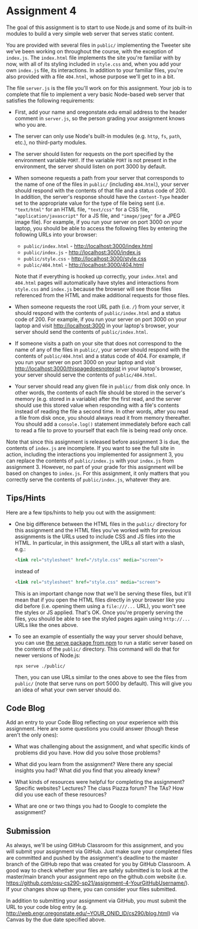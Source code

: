 # Assignment 4

The goal of this assignment is to start to use Node.js and some of its built-in modules to build a very simple web server that serves static content.

You are provided with several files in `public/` implementing the Tweeter site we've been working on throughout the course, with the exception of `index.js`.  The `index.html` file implements the site you're familiar with by now, with all of its styling included in `style.css` and, when you add your own `index.js` file, its interactions.  In addition to your familiar files, you're also provided with a file `404.html`, whose purpose we'll get to in a bit.

The file `server.js` is the file you'll work on for this assignment.  Your job is to complete that file to implement a very basic Node-based web server that satisfies the following requirements:

  * First, add your name and oregonstate.edu email address to the header comment in `server.js`, so the person grading your assignment knows who you are.

  * The server can only use Node's built-in modules (e.g. `http`, `fs`, `path`, etc.), no third-party modules.

  * The server should listen for requests on the port specified by the environment variable `PORT`.  If the variable `PORT` is not present in the environment, the server should listen on port 3000 by default.

  * When someone requests a path from your server that corresponds to the name of one of the files in `public/` (including `404.html`), your server should respond with the contents of that file and a status code of 200.  In addition, the server's response should have the `Content-Type` header set to the appropriate value for the type of file being sent (i.e. `"text/html"` for an HTML file, `"text/css"` for a CSS file, `"application/javascript"` for a JS file, and `"image/jpeg"` for a JPEG image file).  For example, if you run your server on port 3000 on your laptop, you should be able to access the following files by entering the following URLs into your browser:
    * `public/index.html` - [http://localhost:3000/index.html](http://localhost:3000/index.html)
    * `public/index.js` - [http://localhost:3000/index.js](http://localhost:3000/index.js)
    * `public/style.css` - [http://localhost:3000/style.css](http://localhost:3000/style.css)
    * `public/404.html` - [http://localhost:3000/404.html](http://localhost:3000/404.html)

    Note that if everything is hooked up correctly, your `index.html` and `404.html` pages will automatically have styles and interactions from `style.css` and `index.js` because the browser will see those files referenced from the HTML and make additional requests for those files.

  * When someone requests the root URL path (i.e. `/`) from your server, it should respond with the contents of `public/index.html` and a status code of 200.  For example, if you run your server on port 3000 on your laptop and visit [http://localhost:3000](http://localhost:3000) in your laptop's browser, your server should send the contents of `public/index.html`.

  * If someone visits a path on your site that does not correspond to the name of any of the files in `public/`, your server should respond with the contents of `public/404.html` and a status code of 404.  For example, if you run your server on port 3000 on your laptop and visit  [http://localhost:3000/thispagedoesnotexist](http://localhost:3000/thispagedoesnotexist) in your laptop's browser, your server should serve the contents of `public/404.html`.

  * Your server should read any given file in `public/` from disk only once.  In other words, the contents of each file should be stored in the server's memory (e.g. stored in a variable) after the first read, and the server should use this stored value when responding with a file's contents instead of reading the file a second time.  In other words, after you read a file from disk once, you should always read it from memory thereafter.  You should add a `console.log()` statement immediately before each call to read a file to prove to yourself that each file is being read only once.

Note that since this assignment is released before assignment 3 is due, the contents of `index.js` are incomplete.  If you want to see the full site in action, including the interactions you implemented for assignment 3, you can replace the contents of `public/index.js` with your `index.js` from assignment 3.  However, no part of your grade for this assignment will be based on changes to `index.js`.  For this assignment, it only matters that you correctly serve the contents of `public/index.js`, whatever they are.

## Tips/Hints

Here are a few tips/hints to help you out with the assignment:

  * One big difference between the HTML files in the `public/` directory for this assignment and the HTML files you've worked with for previous assignments is the URLs used to include CSS and JS files into the HTML.  In particular, in this assignment, the URLs all start with a slash, e.g.:
      ```html
      <link rel="stylesheet" href="/style.css" media="screen">
      ```
      instead of
      ```html
      <link rel="stylesheet" href="style.css" media="screen">
      ```
      This is an important change now that we'll be serving these files, but it'll mean that if you open the HTML files directly in your browser like you did before (i.e. opening them using a `file:///...` URL), you won't see the styles or JS applied.  That's OK.  Once you're properly serving the files, you should be able to see the styled pages again using `http://...` URLs like the ones above.

  * To see an example of essentially the way your server should behave, you can use [the serve package from npm](https://www.npmjs.com/package/serve) to run a static server based on the contents of the `public/` directory.  This command will do that for newer versions of Node.js:
      ```
      npx serve ./public/
      ```
      Then, you can use URLs similar to the ones above to see the files from `public/` (note that serve runs on port 5000 by default).  This will give you an idea of what your own server should do.

## Code Blog

Add an entry to your Code Blog reflecting on your experience with this assignment.  Here are some questions you could answer (though these aren't the only ones):

  * What was challenging about the assignment, and what specific kinds of problems did you have.  How did you solve those problems?

  * What did you learn from the assignment?  Were there any special insights you had?  What did you find that you already knew?

  * What kinds of resources were helpful for completing the assignment?  Specific websites?  Lectures?  The class Piazza forum?  The TAs?  How did you use each of these resources?

  * What are one or two things you had to Google to complete the assignment?

## Submission

As always, we'll be using GitHub Classroom for this assignment, and you will submit your assignment via GitHub.  Just make sure your completed files are committed and pushed by the assignment's deadline to the master branch of the GitHub repo that was created for you by GitHub Classroom.  A good way to check whether your files are safely submitted is to look at the master/main branch your assignment repo on the github.com website (i.e. https://github.com/osu-cs290-sp21/assignment-4-YourGitHubUsername/). If your changes show up there, you can consider your files submitted.

In addition to submitting your assignment via GitHub, you must submit the URL to your code blog entry (e.g. http://web.engr.oregonstate.edu/~YOUR_ONID_ID/cs290/blog.html) via Canvas by the due date specified above.